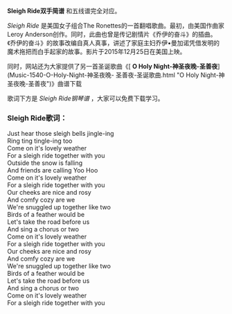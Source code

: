 

**Sleigh Ride双手简谱** 和五线谱完全对应。

_Sleigh Ride_ 是美国女子组合The Ronettes的一首翻唱歌曲。最初，由美国作曲家Leroy
Anderson创作。同时，此曲也曾是传记剧情片《乔伊的奋斗》的插曲。《乔伊的奋斗》的故事改编自真人真事，讲述了家庭主妇乔伊•曼加诺凭借发明的魔术拖把而白手起家的故事。影片于2015年12月25日在美国上映。

同时，网站还为大家提供了另一首圣诞歌曲《[ **O Holy Night-神圣夜晚-圣善夜**](Music-1540-O-Holy-Night-神圣夜晚-
圣善夜-圣诞歌曲.html "O Holy Night-神圣夜晚-圣善夜")》曲谱下载

歌词下方是 _Sleigh Ride钢琴谱_ ，大家可以免费下载学习。

### Sleigh Ride歌词：

Just hear those sleigh bells jingle-ing  
Ring ting tingle-ing too  
Come on it's lovely weather  
For a sleigh ride together with you  
Outside the snow is falling  
And friends are calling Yoo Hoo  
Come on it's lovely weather  
For a sleigh ride together with you  
Our cheeks are nice and rosy  
And comfy cozy are we  
We're snuggled up together like two  
Birds of a feather would be  
Let's take the road before us  
And sing a chorus or two  
Come on it's lovely weather  
For a sleigh ride together with you  
Our cheeks are nice and rosy  
And comfy cozy are we  
We're snuggled up together like two  
Birds of a feather would be  
Let's take the road before us  
And sing a chorus or two  
Come on it's lovely weather  
For a sleigh ride together with you

